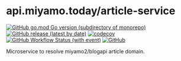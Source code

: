 # api.miyamo.today/article-service

[![GitHub go.mod Go version (subdirectory of monorepo)](https://img.shields.io/github/go-mod/go-version/miyamo2/api.miyamo.today/article-service?logo=go)](https://img.shields.io/github/go-mod/go-version/miyamo2/api.miyamo.today/article-service?logo=go)
[![GitHub release (latest by date)](https://img.shields.io/github/v/release/miyamo2/api.miyamo.today/article-service)](https://img.shields.io/github/v/release/miyamo2/api.miyamo.today/article-service)
[![codecov](https://codecov.io/gh/miyamo2/api.miyamo.today/article-service/graph/badge.svg?token=GLLLYODW45)](https://codecov.io/gh/miyamo2/api.miyamo.today/article-service)
[![GitHub Workflow Status (with event)](https://img.shields.io/github/actions/workflow/status/miyamo2/api.miyamo.today/article-service/release.yaml?event=release&logo=github%20actions)](https://github.com/miyamo2/api.miyamo.today/article-service/actions?query=workflow%3Arelease)
[![GitHub](https://img.shields.io/github/license/miyamo2/api.miyamo.today/article-service)](https://img.shields.io/github/license/miyamo2/api.miyamo.today/article-service)

Microservice to resolve miyamo2/blogapi article domain.